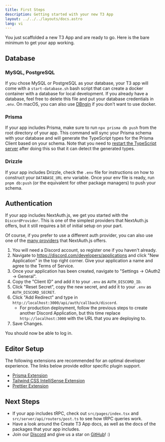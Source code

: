 ```yaml
---
title: First Steps
description: Getting started with your new T3 App
layout: ../../../layouts/docs.astro
lang: vi
---
```


You just scaffolded a new T3 App and are ready to go. Here is the bare minimum to get your app working.

## Database

### MySQL, PostgreSQL

If you chose MySQL or PostgreSQL as your database, your T3 app will come with a `start-database.sh` bash script that can create a docker container with a database for local development. If you already have a database, feel free to delete this file and put your database credentials in `.env`. On macOS, you can also use [DBngin](https://dbngin.com/) if you don't want to use docker.

### Prisma

If your app includes Prisma, make sure to run `npx prisma db push` from the root directory of your app. This command will sync your Prisma schema with your database and will generate the TypeScript types for the Prisma Client based on your schema. Note that you need to [restart the TypeScript server](https://tinytip.co/tips/vscode-restart-ts/) after doing this so that it can detect the generated types.

### Drizzle

If your app includes Drizzle, check the `.env` file for instructions on how to construct your `DATABASE_URL` env variable. Once your env file is ready, run `pnpm db:push` (or the equivalent for other package managers) to push your schema.

## Authentication

If your app includes NextAuth.js, we get you started with the `DiscordProvider`. This is one of the simplest providers that NextAuth.js offers, but it still requires a bit of initial setup on your part.

Of course, if you prefer to use a different auth provider, you can also use one of the [many providers](https://next-auth.js.org/providers/) that NextAuth.js offers.

1. You will need a Discord account, so register one if you haven't already.
2. Navigate to https://discord.com/developers/applications and click "New Application" in the top right corner. Give your application a name and agree to the Terms of Service.
3. Once your application has been created, navigate to "Settings → OAuth2 → General".
4. Copy the "Client ID" and add it to your `.env` as `AUTH_DISCORD_ID`.
5. Click "Reset Secret", copy the new secret, and add it to your `.env` as `AUTH_DISCORD_SECRET`.
6. Click "Add Redirect" and type in `http://localhost:3000/api/auth/callback/discord`.
   - For production deployment, follow the previous steps to create another Discord Application, but this time replace `http://localhost:3000` with the URL that you are deploying to.
7. Save Changes.

You should now be able to log in.

## Editor Setup

The following extensions are recommended for an optimal developer experience. The links below provide editor specific plugin support.

- [Prisma Extension](https://www.prisma.io/docs/guides/development-environment/editor-setup)
- [Tailwind CSS IntelliSense Extension](https://tailwindcss.com/docs/editor-setup)
- [Prettier Extension](https://prettier.io/docs/en/editors.html)

## Next Steps

- If your app includes tRPC, check out `src/pages/index.tsx` and `src/server/api/routers/post.ts` to see how tRPC queries work.
- Have a look around the Create T3 App docs, as well as the docs of the packages that your app includes.
- Join our [Discord](https://t3.gg/discord) and give us a star on [GitHub](https://github.com/t3-oss/create-t3-app)! :)
